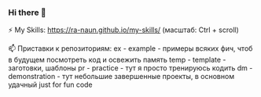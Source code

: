 ### Hi there 👋

<!--
**Slavskiy-DM/Slavskiy-DM** is a ✨ _special_ ✨ repository because its `README.md` (this file) appears on your GitHub profile.

Here are some ideas to get you started:

- 🔭 I’m currently working on ...
- 🌱 I’m currently learning ...
- 👯 I’m looking to collaborate on ...
- 🤔 I’m looking for help with ...
- 💬 Ask me about ...
- 📫 How to reach me: ...
- 😄 Pronouns: ...
- ⚡ Fun fact: ...
-->

⚡  My Skills: https://ra-naun.github.io/my-skills/
(масштаб: Ctrl + scroll)


📫 Приставки к репозиториям:
ex - example - примеры всяких фич, чтоб в будущем посмотреть код и освежить память
temp - template - заготовки, шаблоны
pr - practice - тут я просто тренируюсь кодить
dm - demonstration - тут небольшие завершенные проекты, в основном удачный just for fun code
